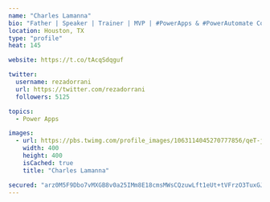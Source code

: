```yaml
---
name: "Charles Lamanna"
bio: "Father | Speaker | Trainer | MVP | #PowerApps & #PowerAutomate Community Super User | YouTuber Right-pointing triangle http://youtube.com/c/rezadorrani | Learn - Share - Clockwise rightwards and leftwards open circle arrows"
location: Houston, TX
type: "profile"
heat: 145

website: https://t.co/tAcqSdqguf

twitter:
  username: rezadorrani
  url: https://twitter.com/rezadorrani
  followers: 5125

topics:
  - Power Apps

images:
  - url: https://pbs.twimg.com/profile_images/1063114045270777856/qeT-jpWr_400x400.jpg
    width: 400
    height: 400
    isCached: true
    title: "Charles Lamanna"

secured: "arz0M5F9Dbo7vMXGB8v0a25IMm8E18cmsMWsCQzuwLft1eUt+tVFrzO3TuxGJTuaQFpxTSQum9PaowE70WT0rJT0CCXlwzZ/ILUBIfi0GJF45S2hSa0gYb94OqwrNI5TUrO8VQTwlBa/aijXAmCaStnQM4G0HTDS/DZ9cIyMiKdUOJufPtPzI/u1S6PprIUFFGovsjjDqqj86BWljmFCWexi+cUT0M9fXP6saL0yvkUYot5yX8Vc5nr0HoX7n/P2aAFa8xRk4g715DBGDGXWPymOOg2G8rO8/xN4J1lBYTJNhZIsvWtsq25rH1dgLF0919v7zRqMbQh5+Eg2Rdp/w9s6+VPtRKuXdHxhzDJdvWqg6p8pErO4Tfz0vHuVrgc9exl1XZ7lRpwdRHIcaZqdsaCqpHGvXuk9iUKbuZ3NQz0=;okAe8vJ4DDF970qADRUduQ=="
---
```


